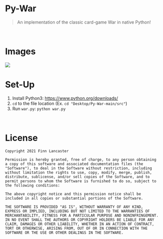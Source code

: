# Py-War
> An implementation of the classic card-game War in native Python!
<br>

# Images
<img src="https://i.imgur.com/Me8Pw8a.png"/>
<br>

# Set-Up
1. Install Python3: https://www.python.org/downloads/
2. ```cd``` to the file location (Ex. ```cd "Desktop/Py-War-main/src"```)
3. Run ```war.py```: ```python war.py```
<br>

# License 
```
Copyright 2021 Finn Lancaster

Permission is hereby granted, free of charge, to any person obtaining a copy of this software and associated documentation files (the "Software"), to deal in the Software without restriction, including without limitation the rights to use, copy, modify, merge, publish, distribute, sublicense, and/or sell copies of the Software, and to permit persons to whom the Software is furnished to do so, subject to the following conditions:

The above copyright notice and this permission notice shall be included in all copies or substantial portions of the Software.

THE SOFTWARE IS PROVIDED "AS IS", WITHOUT WARRANTY OF ANY KIND, EXPRESS OR IMPLIED, INCLUDING BUT NOT LIMITED TO THE WARRANTIES OF MERCHANTABILITY, FITNESS FOR A PARTICULAR PURPOSE AND NONINFRINGEMENT. IN NO EVENT SHALL THE AUTHORS OR COPYRIGHT HOLDERS BE LIABLE FOR ANY CLAIM, DAMAGES OR OTHER LIABILITY, WHETHER IN AN ACTION OF CONTRACT, TORT OR OTHERWISE, ARISING FROM, OUT OF OR IN CONNECTION WITH THE SOFTWARE OR THE USE OR OTHER DEALINGS IN THE SOFTWARE.
```
